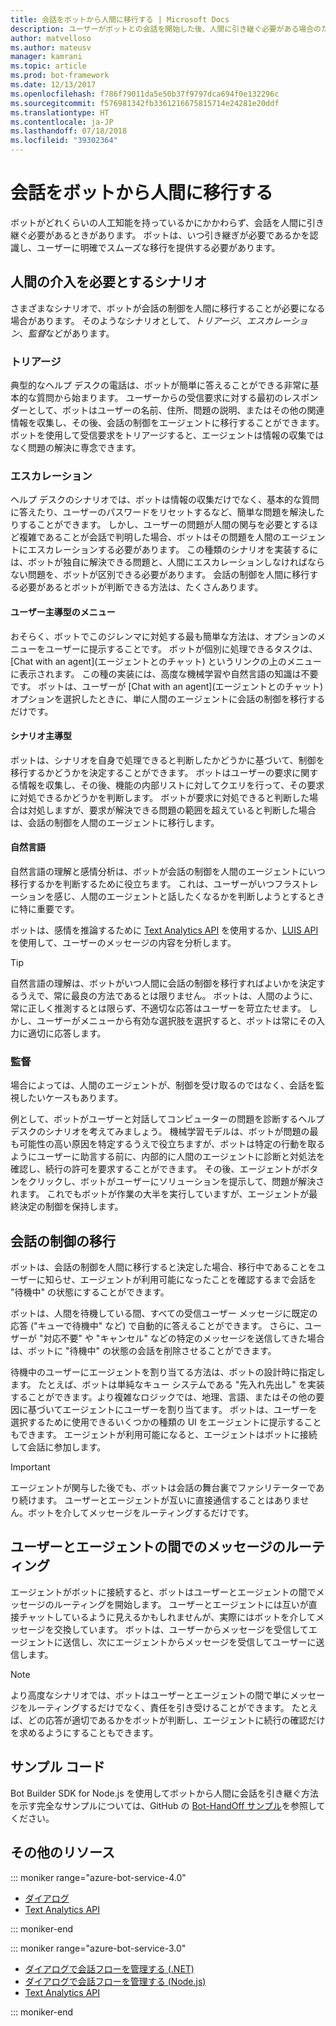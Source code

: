 ```yaml
---
title: 会話をボットから人間に移行する | Microsoft Docs
description: ユーザーがボットとの会話を開始した後、人間に引き継ぐ必要がある場合のための設計方法を説明します。
author: matvelloso
ms.author: mateusv
manager: kamrani
ms.topic: article
ms.prod: bot-framework
ms.date: 12/13/2017
ms.openlocfilehash: f786f79011da5e50b37f9797dca694f0e132296c
ms.sourcegitcommit: f576981342fb3361216675815714e24281e20ddf
ms.translationtype: HT
ms.contentlocale: ja-JP
ms.lasthandoff: 07/18/2018
ms.locfileid: "39302364"
---
```

# <a name="transition-conversations-from-bot-to-human"></a>会話をボットから人間に移行する

ボットがどれくらいの人工知能を持っているかにかかわらず、会話を人間に引き継ぐ必要があるときがあります。 ボットは、いつ引き継ぎが必要であるかを認識し、ユーザーに明確でスムーズな移行を提供する必要があります。

## <a name="scenarios-that-require-human-involvement"></a>人間の介入を必要とするシナリオ

さまざまなシナリオで、ボットが会話の制御を人間に移行することが必要になる場合があります。 そのようなシナリオとして、*トリアージ*、*エスカレーション*、*監督*などがあります。 

### <a name="triage"></a>トリアージ

典型的なヘルプ デスクの電話は、ボットが簡単に答えることができる非常に基本的な質問から始まります。 ユーザーからの受信要求に対する最初のレスポンダーとして、ボットはユーザーの名前、住所、問題の説明、またはその他の関連情報を収集し、その後、会話の制御をエージェントに移行することができます。 ボットを使用して受信要求をトリアージすると、エージェントは情報の収集ではなく問題の解決に専念できます。

### <a name="escalation"></a>エスカレーション

ヘルプ デスクのシナリオでは、ボットは情報の収集だけでなく、基本的な質問に答えたり、ユーザーのパスワードをリセットするなど、簡単な問題を解決したりすることができます。 しかし、ユーザーの問題が人間の関与を必要とするほど複雑であることが会話で判明した場合、ボットはその問題を人間のエージェントにエスカレーションする必要があります。 この種類のシナリオを実装するには、ボットが独自に解決できる問題と、人間にエスカレーションしなければならない問題を、ボットが区別できる必要があります。 会話の制御を人間に移行する必要があるとボットが判断できる方法は、たくさんあります。 

#### <a name="user-driven-menus"></a>ユーザー主導型のメニュー

おそらく、ボットでこのジレンマに対処する最も簡単な方法は、オプションのメニューをユーザーに提示することです。 ボットが個別に処理できるタスクは、[Chat with an agent]\(エージェントとのチャット\) というリンクの上のメニューに表示されます。 この種の実装には、高度な機械学習や自然言語の知識は不要です。 ボットは、ユーザーが [Chat with an agent]\(エージェントとのチャット\) オプションを選択したときに、単に人間のエージェントに会話の制御を移行するだけです。 

#### <a name="scenario-driven"></a>シナリオ主導型

ボットは、シナリオを自身で処理できると判断したかどうかに基づいて、制御を移行するかどうかを決定することができます。 ボットはユーザーの要求に関する情報を収集し、その後、機能の内部リストに対してクエリを行って、その要求に対処できるかどうかを判断します。 ボットが要求に対処できると判断した場合は対処しますが、要求が解決できる問題の範囲を超えていると判断した場合は、会話の制御を人間のエージェントに移行します。

#### <a name="natural-language"></a>自然言語

自然言語の理解と感情分析は、ボットが会話の制御を人間のエージェントにいつ移行するかを判断するために役立ちます。 これは、ユーザーがいつフラストレーションを感じ、人間のエージェントと話したくなるかを判断しようとするときに特に重要です。 
 
ボットは、感情を推論するために <a href="https://www.microsoft.com/cognitive-services/en-us/text-analytics-api" target="blank">Text Analytics API</a> を使用するか、<a href="https://www.luis.ai" target="_blank">LUIS API</a> を使用して、ユーザーのメッセージの内容を分析します。 


> [!TIP]
> 自然言語の理解は、ボットがいつ人間に会話の制御を移行すればよいかを決定するうえで、常に最良の方法であるとは限りません。 ボットは、人間のように、常に正しく推測するとは限らず、不適切な応答はユーザーを苛立たせます。 しかし、ユーザーがメニューから有効な選択肢を選択すると、ボットは常にその入力に適切に応答します。 

### <a name="supervision"></a>監督

場合によっては、人間のエージェントが、制御を受け取るのではなく、会話を監視したいケースもあります。

例として、ボットがユーザーと対話してコンピューターの問題を診断するヘルプ デスクのシナリオを考えてみましょう。 機械学習モデルは、ボットが問題の最も可能性の高い原因を特定するうえで役立ちますが、ボットは特定の行動を取るようにユーザーに助言する前に、内部的に人間のエージェントに診断と対処法を確認し、続行の許可を要求することができます。 その後、エージェントがボタンをクリックし、ボットがユーザーにソリューションを提示して、問題が解決されます。 これでもボットが作業の大半を実行していますが、エージェントが最終決定の制御を保持します。 

## <a name="transitioning-control-of-the-conversation"></a>会話の制御の移行 

ボットは、会話の制御を人間に移行すると決定した場合、移行中であることをユーザーに知らせ、エージェントが利用可能になったことを確認するまで会話を "待機中" の状態にすることができます。 

ボットは、人間を待機している間、すべての受信ユーザー メッセージに既定の応答 ("キューで待機中" など) で自動的に答えることができます。 さらに、ユーザーが "対応不要" や "キャンセル" などの特定のメッセージを送信してきた場合は、ボットに "待機中" の状態の会話を削除させることができます。

待機中のユーザーにエージェントを割り当てる方法は、ボットの設計時に指定します。 たとえば、ボットは単純なキュー システムである "先入れ先出し" を実装することができます。より複雑なロジックでは、地理、言語、またはその他の要因に基づいてエージェントにユーザーを割り当てます。 ボットは、ユーザーを選択するために使用できるいくつかの種類の UI をエージェントに提示することもできます。 エージェントが利用可能になると、エージェントはボットに接続して会話に参加します。

> [!IMPORTANT]
> エージェントが関与した後でも、ボットは会話の舞台裏でファシリテーターであり続けます。 ユーザーとエージェントが互いに直接通信することはありません。ボットを介してメッセージをルーティングするだけです。 

## <a name="routing-messages-between-user-and-agent"></a>ユーザーとエージェントの間でのメッセージのルーティング

エージェントがボットに接続すると、ボットはユーザーとエージェントの間でメッセージのルーティングを開始します。 ユーザーとエージェントには互いが直接チャットしているように見えるかもしれませんが、実際にはボットを介してメッセージを交換しています。 ボットは、ユーザーからメッセージを受信してエージェントに送信し、次にエージェントからメッセージを受信してユーザーに送信します。 

> [!NOTE]
> より高度なシナリオでは、ボットはユーザーとエージェントの間で単にメッセージをルーティングするだけでなく、責任を引き受けることができます。 たとえば、どの応答が適切であるかをボットが判断し、エージェントに続行の確認だけを求めるようにすることもできます。

## <a name="sample-code"></a>サンプル コード

Bot Builder SDK for Node.js を使用してボットから人間に会話を引き継ぐ方法を示す完全なサンプルについては、GitHub の <a href="https://github.com/palindromed/Bot-HandOff" target="_blank">Bot-HandOff サンプル</a>を参照してください。

## <a name="additional-resources"></a>その他のリソース

::: moniker range="azure-bot-service-4.0"

- [ダイアログ](v4sdk/bot-builder-dialog-manage-conversation-flow.md)
- <a href="https://www.microsoft.com/cognitive-services/en-us/text-analytics-api" target="blank">Text Analytics API</a>

::: moniker-end

::: moniker range="azure-bot-service-3.0"

- [ダイアログで会話フローを管理する (.NET)](~/dotnet/bot-builder-dotnet-manage-conversation-flow.md)
- [ダイアログで会話フローを管理する (Node.js)](~/nodejs/bot-builder-nodejs-manage-conversation-flow.md)
- <a href="https://www.microsoft.com/cognitive-services/en-us/text-analytics-api" target="blank">Text Analytics API</a>


::: moniker-end

